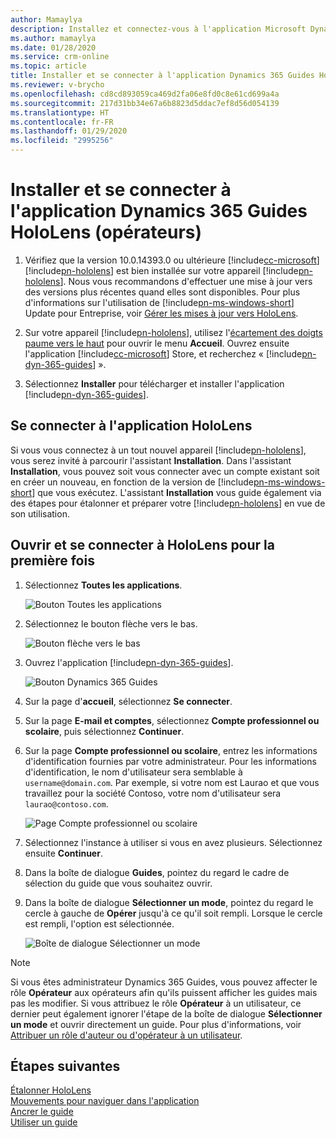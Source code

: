 ```yaml
---
author: Mamaylya
description: Installez et connectez-vous à l'application Microsoft Dynamics 365 Guides HoloLens en tant qu'opérateur.
ms.author: mamaylya
ms.date: 01/28/2020
ms.service: crm-online
ms.topic: article
title: Installer et se connecter à l'application Dynamics 365 Guides HoloLens en tant qu'opérateur
ms.reviewer: v-brycho
ms.openlocfilehash: cd8cd893059ca469d2fa06e8fd0c8e61cd699a4a
ms.sourcegitcommit: 217d31bb34e67a6b8823d5ddac7ef8d56d054139
ms.translationtype: HT
ms.contentlocale: fr-FR
ms.lasthandoff: 01/29/2020
ms.locfileid: "2995256"
---
```

# <a name="install-and-sign-in-to-the-dynamics-365-guides-hololens-app-operators"></a>Installer et se connecter à l'application Dynamics 365 Guides HoloLens (opérateurs)

1. Vérifiez que la version 10.0.14393.0 ou ultérieure [!include[cc-microsoft](../includes/cc-microsoft.md)] [!include[pn-hololens](../includes/pn-hololens.md)] est bien installée sur votre appareil [!include[pn-hololens](../includes/pn-hololens.md)]. Nous vous recommandons d'effectuer une mise à jour vers des versions plus récentes quand elles sont disponibles. Pour plus d'informations sur l'utilisation de [!include[pn-ms-windows-short](../includes/pn-ms-windows-short.md)] Update pour Entreprise, voir [Gérer les mises à jour vers HoloLens](https://docs.microsoft.com/HoloLens/hololens-updates).

2. Sur votre appareil [!include[pn-hololens](../includes/pn-hololens.md)], utilisez l'[écartement des doigts paume vers le haut](authoring-gestures.md) pour ouvrir le menu **Accueil**. Ouvrez ensuite l'application [!include[cc-microsoft](../includes/cc-microsoft.md)] Store, et recherchez « [!include[pn-dyn-365-guides](../includes/pn-dyn-365-guides.md)] ».

3. Sélectionnez **Installer** pour télécharger et installer l'application [!include[pn-dyn-365-guides](../includes/pn-dyn-365-guides.md)].

## <a name="sign-in-to-the-hololens-app"></a>Se connecter à l'application HoloLens

Si vous vous connectez à un tout nouvel appareil [!include[pn-hololens](../includes/pn-hololens.md)], vous serez invité à parcourir l'assistant **Installation**. Dans l'assistant **Installation**, vous pouvez soit vous connecter avec un compte existant soit en créer un nouveau, en fonction de la version de [!include[pn-ms-windows-short](../includes/pn-ms-windows-short.md)] que vous exécutez. L'assistant **Installation** vous guide également via des étapes pour étalonner et préparer votre [!include[pn-hololens](../includes/pn-hololens.md)] en vue de son utilisation. 
 
## <a name="open-and-sign-in-to-hololens-for-the-first-time"></a>Ouvrir et se connecter à HoloLens pour la première fois

1. Sélectionnez **Toutes les applications**.

    ![Bouton Toutes les applications](media/hololens-apps.PNG "Bouton Toutes les applications")

2. Sélectionnez le bouton flèche vers le bas.

    ![Bouton flèche vers le bas](media/hololens-down-arrow.PNG "Bouton flèche vers le bas")

3. Ouvrez l'application [!include[pn-dyn-365-guides](../includes/pn-dyn-365-guides.md)].

    ![Bouton Dynamics 365 Guides](media/open-guides-application.PNG "Bouton Dynamics 365 Guides")

4. Sur la page d'**accueil**, sélectionnez **Se connecter**. 

5. Sur la page **E-mail et comptes**, sélectionnez **Compte professionnel ou scolaire**, puis sélectionnez **Continuer**.

6. Sur la page **Compte professionnel ou scolaire**, entrez les informations d'identification fournies par votre administrateur. Pour les informations d'identification, le nom d'utilisateur sera semblable à `username@domain.com`. Par exemple, si votre nom est Laurao et que vous travaillez pour la société Contoso, votre nom d'utilisateur sera `laurao@contoso.com`.

    ![Page Compte professionnel ou scolaire](media/sign-in-hololens.PNG "Page Compte professionnel ou scolaire")

7. Sélectionnez l'instance à utiliser si vous en avez plusieurs. Sélectionnez ensuite **Continuer**.

8. Dans la boîte de dialogue **Guides**, pointez du regard le cadre de sélection du guide que vous souhaitez ouvrir.

9. Dans la boîte de dialogue **Sélectionner un mode**, pointez du regard le cercle à gauche de **Opérer** jusqu'à ce qu'il soit rempli. Lorsque le cercle est rempli, l'option est sélectionnée.

    ![Boîte de dialogue Sélectionner un mode](media/select-mode-operate.png "Boîte de dialogue Sélectionner un mode")

> [!NOTE]
> Si vous êtes administrateur Dynamics 365 Guides, vous pouvez affecter le rôle **Opérateur** aux opérateurs afin qu'ils puissent afficher les guides mais pas les modifier. Si vous attribuez le rôle **Opérateur** à un utilisateur, ce dernier peut également ignorer l'étape de la boîte de dialogue **Sélectionner un mode** et ouvrir directement un guide. Pour plus d'informations, voir [Attribuer un rôle d'auteur ou d'opérateur à un utilisateur](assign-role.md).

## <a name="whats-next"></a>Étapes suivantes

[Étalonner HoloLens](operator-calibrate.md)<br>
[Mouvements pour naviguer dans l'application](operator-gestures.md)<br>
[Ancrer le guide](operator-anchor.md)<br>
[Utiliser un guide](operator-orientation.md)
